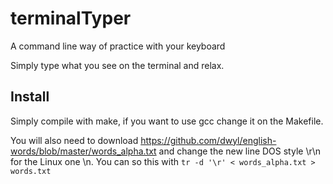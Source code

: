 # terminalTyper
A command line way of practice with your keyboard

Simply type what you see on the terminal and relax.

## Install

Simply compile with make, if you want to use gcc change it on the Makefile.

You will also need to download https://github.com/dwyl/english-words/blob/master/words_alpha.txt
and change the new line DOS style \r\n for the Linux one \n. You can so this with `tr -d '\r' < words_alpha.txt > words.txt`

